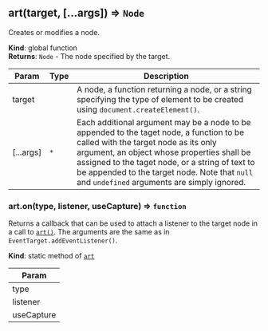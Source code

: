 <a name="art"></a>
## art(target, [...args]) ⇒ <code>Node</code>
Creates or modifies a node.

**Kind**: global function  
**Returns**: <code>Node</code> - The node specified by the target.  

| Param | Type | Description |
| --- | --- | --- |
| target |  | A node, a function returning a node, or a string specifying the type of element to be created using `document.createElement()`. |
| [...args] | <code>\*</code> | Each additional argument may be a node to be appended to the taget node, a function to be called with the target node as its only argument, an object whose properties shall be assigned to the taget node, or a string of text to be appended to the target node. Note that `null` and `undefined` arguments are simply ignored. |

<a name="art.on"></a>
### art.on(type, listener, useCapture) ⇒ <code>function</code>
Returns a callback that can be used to attach a listener to the target node in a call to
[`art()`](#art).
The arguments are the same as in `EventTarget.addEventListener()`.

**Kind**: static method of <code>[art](#art)</code>  

| Param |
| --- |
| type | 
| listener | 
| useCapture | 

